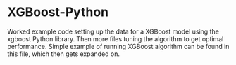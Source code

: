 # XGBoost-Python
Worked example code setting up the data for a XGBoost model using the xgboost Python library. Then more files tuning the algorithm to get optimal performance. Simple example of running XGBoost algorithm can be found in this file, which then gets expanded on. 
